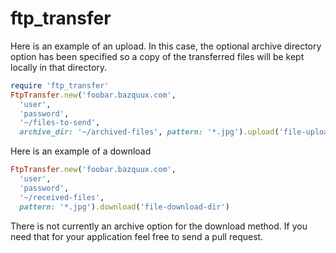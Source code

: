ftp_transfer
============

Here is an example of an upload. In this case, the optional archive directory option has been specified so a copy of the transferred files will be kept locally in that directory.
```ruby
require 'ftp_transfer'
FtpTransfer.new('foobar.bazquux.com',
  'user',
  'password',
  '~/files-to-send',
  archive_dir: '~/archived-files', pattern: '*.jpg').upload('file-upload-dir')
```

Here is an example of a download
```ruby
FtpTransfer.new('foobar.bazquux.com',
  'user',
  'password',
  '~/received-files',
  pattern: '*.jpg').download('file-download-dir')
```
There is not currently an archive option for the download method. If you need that for your application feel free to send a pull request.
